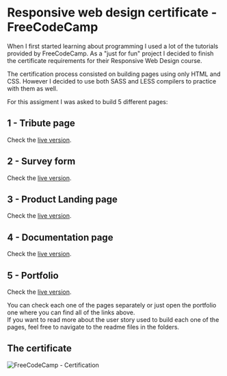 # Responsive web design certificate - FreeCodeCamp
When I first started learning about programming I used a lot of the tutorials provided by FreeCodeCamp. 
As a "just for fun" project I decided to finish the certificate requirements for their Responsive Web Design course.

The certification process consisted on building pages using only HTML and CSS. However I decided to use both SASS and LESS compilers to practice with them as well. 

For this assigment I was asked to build 5 different pages: 

## 1 - Tribute page 
Check the [live version](https://codepen.io/CreativeBee/full/gOpggNx).  
## 2 - Survey form 
Check the [live version](https://codepen.io/CreativeBee/full/rNOxOPP).  
## 3 - Product Landing page 
Check the [live version](https://codepen.io/CreativeBee/full/ExZEKmj).  
## 4 - Documentation page
Check the [live version](https://codepen.io/CreativeBee/full/eYgbZWz).  
## 5 - Portfolio 
Check the [live version](https://codepen.io/CreativeBee/full/ZEezQLY).  

You can check each one of the pages separately or just open the portfolio one where you can find all of the links above.  
If you want to read more about the user story used to build each one of the pages, feel free to navigate to the readme files in the folders.

## The certificate
![FreeCodeCamp - Certification](https://user-images.githubusercontent.com/61417617/117281541-0cd23f00-ae64-11eb-8896-f04f18cb0923.jpg)
